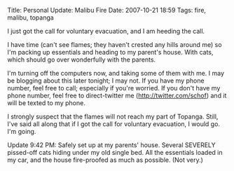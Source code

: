 Title: Personal Update: Malibu Fire
Date: 2007-10-21 18:59
Tags: fire, malibu, topanga


I just got the call for voluntary evacuation, and I am heeding the call.

I have time (can't see flames; they haven't crested any hills around me)
so I'm packing up essentials and heading to my parent's house. With
cats, which should go over wonderfully with the parents.

I'm turning off the computers now, and taking some of them with me. I
may be blogging about this later tonight; I may not. If you have my
phone number, feel free to call; especially if you're worried. If you
don't have my phone number, feel free to direct-twitter me
(http://twitter.com/schof) and it will be texted to my phone.

I strongly suspect that the flames will not reach my part of Topanga.
Still, I've said all along that if I got the call for voluntary
evacuation, I would go. I'm going.

Update 9:42 PM: Safely set up at my parents' house. Several SEVERELY
pissed-off cats hiding under my old single bed. All the essentials
loaded in my car, and the house fire-proofed as much as possible. (Not
very.)

